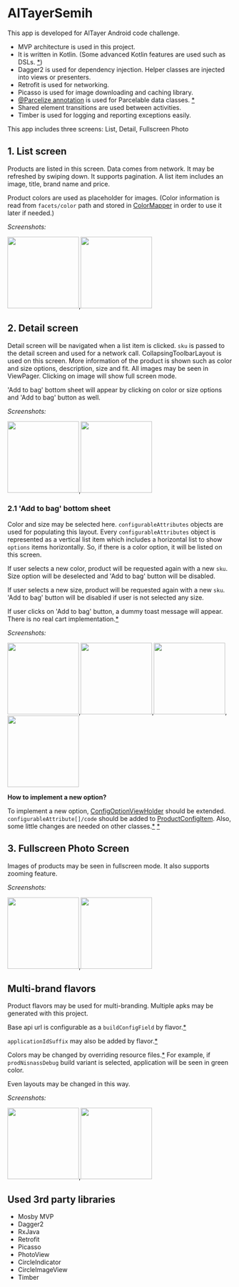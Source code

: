 # AlTayerSemih

This app is developed for AlTayer Android code challenge.

- MVP architecture is used in this project.
- It is written in Kotlin. (Some advanced Kotlin features are used such as DSLs. [*](https://github.com/sembozdemir/AlTayerSemih/blob/master/app/src/main/java/com/sembozdemir/altayersemih/extensions/Picassos.kt))
- Dagger2 is used for dependency injection. Helper classes are injected into views or presenters.
- Retrofit is used for networking.
- Picasso is used for image downloading and caching library.
- [@Parcelize annotation](https://github.com/Kotlin/KEEP/blob/master/proposals/extensions/android-parcelable.md) is used for Parcelable data classes. [*](https://github.com/sembozdemir/AlTayerSemih/blob/master/app/src/main/java/com/sembozdemir/altayersemih/network/model/Product.kt#L7)
- Shared element transitions are used between activities.
- Timber is used for logging and reporting exceptions easily.

This app includes three screens: List, Detail, Fullscreen Photo

## 1. List screen
Products are listed in this screen. Data comes from network. It may be refreshed 
by swiping down. It supports pagination. A list item includes an image, title, brand name and price. 

Product colors are used as placeholder for images. 
(Color information is read from `facets/color` path and stored in [ColorMapper](https://github.com/sembozdemir/AlTayerSemih/blob/master/app/src/main/java/com/sembozdemir/altayersemih/util/ColorMapperImpl.kt)
in order to use it later if needed.)

*Screenshots:*

<img src="screenshots/screenshot1.png" width="160" />,<img src="screenshots/screenshot12.png" width="160" />

## 2. Detail screen
Detail screen will be navigated when a list item is clicked. `sku` is passed to the detail screen and used for a network call. 
CollapsingToolbarLayout is used on this screen. More information of the product is shown such as
color and size options, description, size and fit. All images may be seen in ViewPager. 
Clicking on image will show full screen mode.

'Add to bag' bottom sheet will appear by clicking on color or size options and 'Add to bag' button as well.

*Screenshots:*

<img src="screenshots/screenshot2.png" width="160" />,<img src="screenshots/screenshot7.png" width="160" />


### 2.1 'Add to bag' bottom sheet
Color and size may be selected here. `configurableAttributes` objects are used for populating this layout. 
Every `configurableAttributes` object is represented as a vertical list item which includes a horizontal list 
to show `options` items horizontally. So, if there is a color option, it will be listed on this screen. 

If user selects a new color, product will be requested again with a new `sku`. Size option will be deselected 
and 'Add to bag' button will be disabled.

If user selects a new size, product will be requested again with a new `sku`. 'Add to bag' button will be disabled if user is not selected any size.

If user clicks on 'Add to bag' button, a dummy toast message will appear. There is no real cart implementation.[*](https://github.com/sembozdemir/AlTayerSemih/blob/master/app/src/main/java/com/sembozdemir/altayersemih/ui/detail/addtobag/AddToBagDialogFragment.kt#L68)

*Screenshots:*

<img src="screenshots/screenshot3.png" width="160" />,<img src="screenshots/screenshot4.png" width="160" />,<img src="screenshots/screenshot5.png" width="160" />,<img src="screenshots/screenshot6.png" width="160" />

**How to implement a new option?**

To implement a new option, [ConfigOptionViewHolder](https://github.com/sembozdemir/AlTayerSemih/blob/master/app/src/main/java/com/sembozdemir/altayersemih/ui/detail/addtobag/ConfigOptionViewHolder.kt)
should be extended. `configurableAttribute[]/code` should be added to [ProductConfigItem](https://github.com/sembozdemir/AlTayerSemih/blob/master/app/src/main/java/com/sembozdemir/altayersemih/ui/detail/addtobag/ProductConfigItem.kt#L17).
Also, some little changes are needed on other classes.[*](https://github.com/sembozdemir/AlTayerSemih/blob/master/app/src/main/java/com/sembozdemir/altayersemih/ui/detail/addtobag/ProductConfigItemViewHolder.kt#L29)
[*](https://github.com/sembozdemir/AlTayerSemih/blob/master/app/src/main/java/com/sembozdemir/altayersemih/ui/detail/addtobag/ConfigOptionsRecyclerAdapter.kt#L27)

## 3. Fullscreen Photo Screen
Images of products may be seen in fullscreen mode. It also supports
zooming feature.

*Screenshots:*

<img src="screenshots/screenshot8.png" width="160" />,<img src="screenshots/screenshot11.png" width="160" />

## Multi-brand flavors
Product flavors may be used for multi-branding. Multiple apks may be generated with this project.

Base api url is configurable as a `buildConfigField` by flavor.[*](https://github.com/sembozdemir/AlTayerSemih/blob/master/app/build.gradle#L45)

`applicationIdSuffix` may also be added by flavor.[*](https://github.com/sembozdemir/AlTayerSemih/blob/master/app/build.gradle#L44)

Colors may be changed by overriding resource files.[*](https://github.com/sembozdemir/AlTayerSemih/blob/master/app/src/prodNisnass/res/values/colors.xml#L3)
For example, if `prodNisnassDebug` build variant is selected, application will be seen in green color.

Even layouts may be changed in this way.

*Screenshots:*

<img src="screenshots/screenshot9.png" width="160" />,<img src="screenshots/screenshot10.png" width="160" />


## Used 3rd party libraries
- Mosby MVP
- Dagger2
- RxJava
- Retrofit
- Picasso
- PhotoView
- CircleIndicator
- CircleImageView
- Timber
